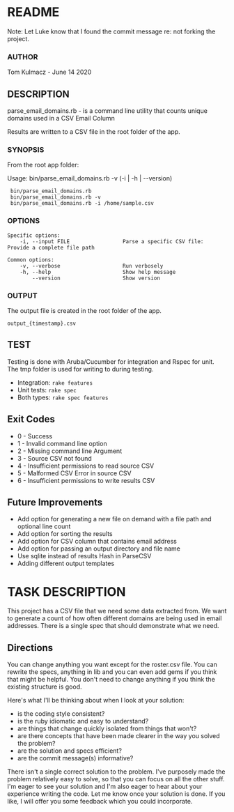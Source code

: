 # README
Note: Let Luke know that I found the commit message re: not forking the project.

### AUTHOR
Tom Kulmacz - June 14 2020


## DESCRIPTION
parse_email_domains.rb - is a command line utility that counts unique domains used in a CSV Email Column

Results are written to a CSV file in the root folder of the app.


### SYNOPSIS
From the root app folder:

Usage: bin/parse_email_domains.rb -v (-i <filepath> | -h | --version)

```
 bin/parse_email_domains.rb
 bin/parse_email_domains.rb -v
 bin/parse_email_domains.rb -i /home/sample.csv
```


###  OPTIONS
```
Specific options:
    -i, --input FILE                 Parse a specific CSV file: Provide a complete file path

Common options:
    -v, --verbose                    Run verbosely
    -h, --help                       Show help message
        --version                    Show version
```


### OUTPUT
The output file is created in the root folder of the app.

`output_{timestamp}.csv`


## TEST
Testing is done with Aruba/Cucumber for integration and Rspec for unit. The tmp folder is used for writing to during testing.
* Integration: `rake features`
* Unit tests: `rake spec`
* Both types: `rake spec features`


## Exit Codes
* 0 - Success
* 1 - Invalid command line option
* 2 - Missing command line Argument
* 3 - Source CSV not found
* 4 - Insufficient permissions to read source CSV
* 5 - Malformed CSV Error in source CSV
* 6 - Insufficient permissions to write results CSV


## Future Improvements
* Add option for generating a new file on demand with a file path and optional line count
* Add option for sorting the results
* Add option for CSV column that contains email address
* Add option for passing an output directory and file name
* Use sqlite instead of results Hash in ParseCSV
* Adding different output templates


# TASK DESCRIPTION
This project has a CSV file that we need some data extracted from. We want to generate a count of how often different domains are being used in email addresses. There is a single spec that should demonstrate what we need.


## Directions
You can change anything you want except for the roster.csv file. You can rewrite the specs, anything in lib and you can even add gems if you think that might be helpful. You don't need to change anything if you think the existing structure is good.

Here's what I'll be thinking about when I look at your solution:

* is the coding style consistent?
* is the ruby idiomatic and easy to understand?
* are things that change quickly isolated from things that won't?
* are there concepts that have been made clearer in the way you solved the problem?
* are the solution and specs efficient?
* are the commit message(s) informative?

There isn't a single correct solution to the problem. I've purposely made the problem relatively easy to solve, so that you can focus on all the other stuff. I'm eager to see your solution and I'm also eager to hear about your experience writing the code. Let me know once your solution is done. If you like, I will offer you some feedback which you could incorporate.
